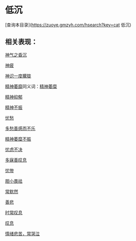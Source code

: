 # 低沉
[查询本目录](https://zuoye.gmzyh.com/hsearch?key=cat 低沉)

## 相关表现：

[神气之昏沉](https://zuoye.gmzyh.com/search?key=神气之昏沉)
[神疲](https://zuoye.gmzyh.com/search?key=神疲)
[神识一度朦胧](https://zuoye.gmzyh.com/search?key=神识一度朦胧)
[精神萎靡](https://zuoye.gmzyh.com/search?key=精神萎靡)同义词：[精神萎糜](https://zuoye.gmzyh.com/search?key=精神萎糜)
[精神抑郁](https://zuoye.gmzyh.com/search?key=精神抑郁)
[精神不振](https://zuoye.gmzyh.com/search?key=精神不振)
[忧愁](https://zuoye.gmzyh.com/search?key=忧愁)
[多愁善感而不乐](https://zuoye.gmzyh.com/search?key=多愁善感而不乐)
[精神萎糜不振](https://zuoye.gmzyh.com/search?key=精神萎糜不振)
[忧虑不决](https://zuoye.gmzyh.com/search?key=忧虑不决)
[多寐善叹息](https://zuoye.gmzyh.com/search?key=多寐善叹息)
[忧惨](https://zuoye.gmzyh.com/search?key=忧惨)
[胆小畏祛](https://zuoye.gmzyh.com/search?key=胆小畏祛)
[常默然](https://zuoye.gmzyh.com/search?key=常默然)
[善悲](https://zuoye.gmzyh.com/search?key=善悲)
[时常叹息](https://zuoye.gmzyh.com/search?key=时常叹息)
[叹息](https://zuoye.gmzyh.com/search?key=叹息)
[情绪悲苦，常哭泣](https://zuoye.gmzyh.com/search?key=情绪悲苦，常哭泣)
